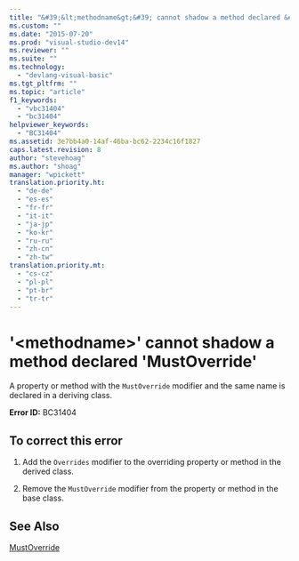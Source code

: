```yaml
---
title: "&#39;&lt;methodname&gt;&#39; cannot shadow a method declared &#39;MustOverride&#39; | Microsoft Docs"
ms.custom: ""
ms.date: "2015-07-20"
ms.prod: "visual-studio-dev14"
ms.reviewer: ""
ms.suite: ""
ms.technology: 
  - "devlang-visual-basic"
ms.tgt_pltfrm: ""
ms.topic: "article"
f1_keywords: 
  - "vbc31404"
  - "bc31404"
helpviewer_keywords: 
  - "BC31404"
ms.assetid: 3e7bb4a0-14af-46ba-bc62-2234c16f1827
caps.latest.revision: 8
author: "stevehoag"
ms.author: "shoag"
manager: "wpickett"
translation.priority.ht: 
  - "de-de"
  - "es-es"
  - "fr-fr"
  - "it-it"
  - "ja-jp"
  - "ko-kr"
  - "ru-ru"
  - "zh-cn"
  - "zh-tw"
translation.priority.mt: 
  - "cs-cz"
  - "pl-pl"
  - "pt-br"
  - "tr-tr"
---
```

# &#39;&lt;methodname&gt;&#39; cannot shadow a method declared &#39;MustOverride&#39;
A property or method with the `MustOverride` modifier and the same name is declared in a deriving class.  
  
 **Error ID:** BC31404  
  
## To correct this error  
  
1.  Add the `Overrides` modifier to the overriding property or method in the derived class.  
  
2.  Remove the `MustOverride` modifier from the property or method in the base class.  
  
## See Also  
 [MustOverride](../../visual-basic/language-reference/modifiers/mustoverride.md)